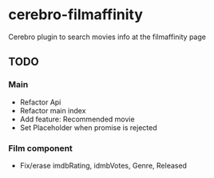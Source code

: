 # cerebro-filmaffinity
Cerebro plugin to search movies info at the filmaffinity page

## TODO
### Main
- Refactor Api
- Refactor main index
- Add feature: Recommended movie 
- Set Placeholder when promise is rejected 

### Film component
- Fix/erase imdbRating, idmbVotes, Genre, Released

